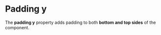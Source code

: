 # Padding y

The **padding y** property adds padding to both **bottom and top sides** of the component.